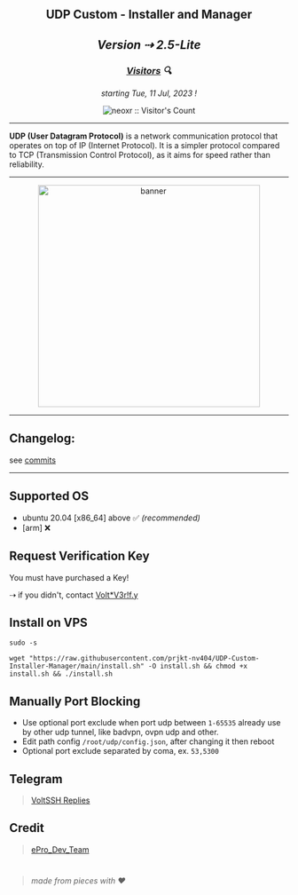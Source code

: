 <h2 align="center">UDP Custom - Installer and Manager<h2>

<p align="center"><i>Version ⇢ 2.5-Lite</i></p>

<h3 align="center"><i><u>Visitors</u> 🔍</i></h3>

<p align="center"><i>starting Tue, 11 Jul, 2023 !</i></p>
<p align="center"><img src="https://profile-counter.glitch.me/{prjkt-nv404}/count.svg" alt="neoxr :: Visitor's Count" /></p>

---
**UDP (User Datagram Protocol)** is a network communication protocol that operates on top of IP (Internet Protocol). It is a simpler protocol compared to TCP (Transmission Control Protocol), as it aims for speed rather than reliability.


---
<center><img src="https://raw.githubusercontent.com/prjkt-nv404/UDP-Custom-Installer-Manager/main/bin/banner.jpg" alt="banner" width="400"/></center>

---
## Changelog: 
see [commits](https://github.com/prjkt-nv404/UDP-Custom-Installer-Manager/commits/main)

---

## Supported OS
- ubuntu 20.04 [x86_64] above ✅ _(recommended)_
- [arm] ❌

## Request Verification Key
You must have purchased a Key!

⇢ if you didn't, contact [Volt*V3r!f.y](https://t.me/voltverifybot)

## Install on VPS
```
sudo -s
``` 
```
wget "https://raw.githubusercontent.com/prjkt-nv404/UDP-Custom-Installer-Manager/main/install.sh" -O install.sh && chmod +x install.sh && ./install.sh
```


## Manually Port Blocking

 * Use optional port exclude when port udp between ```1-65535``` already use by other udp tunnel, like badvpn, ovpn udp and other.
 * Edit path config ```/root/udp/config.json```, after changing it then reboot
 * Optional port exclude separated by coma, ex. ```53,5300```

## Telegram 
 > [VoltSSH Replies](https://t.me/VoltsshBot)

## Credit
 > [ePro_Dev_Team](https://t.me/ePro_Dev_Team/141)

#
  > _made from pieces with ❤️_
#
